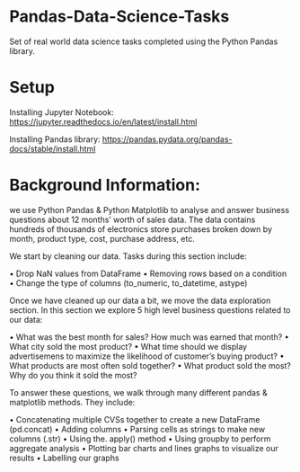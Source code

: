 # Pandas-Data-Science-Tasks
Set of real world data science tasks completed using the Python Pandas library.

# Setup
Installing Jupyter Notebook: https://jupyter.readthedocs.io/en/latest/install.html

Installing Pandas library: https://pandas.pydata.org/pandas-docs/stable/install.html

# Background Information:
we use Python Pandas & Python Matplotlib to analyse and answer business questions about 12 months’ worth of sales data. The data contains hundreds of thousands of electronics store purchases broken down by month, product type, cost, purchase address, etc.

We start by cleaning our data. Tasks during this section include:

•	Drop NaN values from DataFrame
•	Removing rows based on a condition
•	Change the type of columns (to_numeric, to_datetime, astype)

Once we have cleaned up our data a bit, we move the data exploration section. In this section we explore 5 high level business questions related to our data:

•	What was the best month for sales? How much was earned that month?
•	What city sold the most product?
•	What time should we display advertisemens to maximize the likelihood of customer’s buying product?
•	What products are most often sold together?
•	What product sold the most? Why do you think it sold the most?

To answer these questions, we walk through many different pandas & matplotlib methods. They include:

•	Concatenating multiple CVSs together to create a new DataFrame (pd.concat)
•	Adding columns
•	Parsing cells as strings to make new columns (.str)
•	Using the. apply() method
•	Using groupby to perform aggregate analysis
•	Plotting bar charts and lines graphs to visualize our results
•	Labelling our graphs
